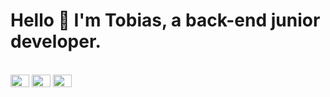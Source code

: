 # Hello 👋 I'm Tobias, a back-end junior developer.

  <div style="display: inline_block"><br>  
  <img align= "center" height="20" width="30" src="https://cdn.jsdelivr.net/gh/devicons/devicon/icons/git/git-original.svg" />
  <img align= "center" height="20" width="30" src="https://cdn.jsdelivr.net/gh/devicons/devicon/icons/python/python-original.svg" />
  <img align= "center" height="20" width="30" src="https://cdn.jsdelivr.net/gh/devicons/devicon/icons/vscode/vscode-original.svg" />
</div>
